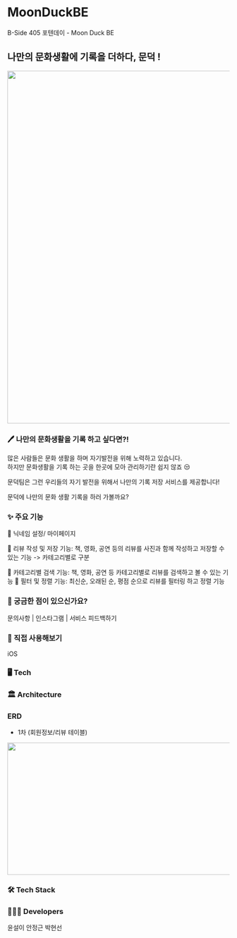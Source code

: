 # MoonDuckBE
B-Side 405 포텐데이 - Moon Duck BE

## 나만의 문화생활에 기록을 더하다, 문덕 ! 
<div style="text-align : center;">
<img src="https://github.com/Moon-Duck-Org/MoonDuckBE/assets/86522955/54b0a40d-1ca1-4d8e-802d-bd9e5c49d738" width="800" height="800"/></div>

### 🖊️ 나만의 문화생활을 기록 하고 싶다면?! <br>

많은 사람들은 문화 생활을 하며 자기발전을 위해 노력하고 있습니다. <br>
하지만 문화생활을 기록 하는 곳을 한곳에 모아 관리하기란 쉽지 않죠 😒 <br>

문덕팀은 그런 우리들의 자기 발전을 위해서 나만의 기록 저장 서비스를 제공합니다! <br>

문덕에 나만의 문화 생활 기록을 하러 가볼까요?  <br>


### ✨ 주요 기능<br>
💛 닉네임 설정/ 마이페이지

💛 리뷰 작성 및 저장 기능: 책, 영화, 공연 등의 리뷰를 사진과 함께 작성하고 저장할 수 있는 기능 -> 카테고리별로 구분

💛 카테고리별 검색 기능: 책, 영화, 공연 등 카테고리별로 리뷰를 검색하고 볼 수 있는 기능
💛 필터 및 정렬 기능: 최신순, 오래된 순, 평점 순으로 리뷰를 필터링 하고 정렬 기능

### 💌 궁금한 점이 있으신가요?
문의사항 | 
인스타그램 | 
서비스 피드백하기

### 📝 직접 사용해보기
iOS

### 🖥️ Tech


### 🏛️ Architecture
 
### ERD
- 1차 (회원정보/리뷰 테이블)
<div style="text-align : center;">
<img src=https://github.com/Moon-Duck-Org/MoonDuckBE/assets/86522955/f2c3c803-2d1d-42f2-b489-af95a1a663ec)" width="550" height="300"/></div>

### 🛠️ Tech Stack
 

### 🧑🏻‍💻 Developers
		
윤설이	안정근	박현선
